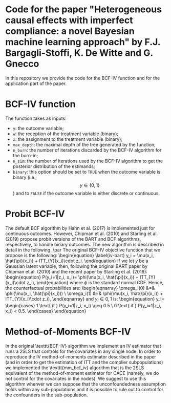 # Code for the paper "Heterogeneous causal effects with imperfect compliance: a novel Bayesian machine learning approach" by F.J. Bargagli-Stoffi, K. De Witte and G. Gnecco

In this repository we provide the code for the BCF-IV function and for the application part of the paper.

# BCF-IV function

The function takes as inputs:

* <tt>`y`</tt>: the outcome variable;
* <tt>`w`</tt>: the reception of the treatment variable (binary);
* <tt>`z`</tt>: the assignment to the treatment variable (binary);
* <tt>`max_depth`</tt>: the maximal depth of the tree generated by the function;
* <tt>`n_burn`</tt>: the number of iterations discarded by the BCF-IV algorithm for the burn-in;
* <tt>`n_sim`</tt>: the number of iterations used by the BCF-IV algorithm  to get the posterior distribution of the estimands;
* <tt>`binary`</tt>: this option should be set to <tt>`TRUE`</tt> when the outcome variable is binary (i.e., $$ y \in \{0,1\} $$) and to <tt>`FALSE`</tt> if the outcome variable is either discrete or continuous.

# Probit BCF-IV

The default BCF algorithm by Hahn et al. (2017) is implemented just for continuous outcomes. However, Chipman et al. (2010) and Starling et al. (2019) propose probit versions of the BART and BCF algorithms, respectively, to handle binary outcomes.  The new algorithm is described in detail in the following.
\par The original BCF-IV objective function that we propose is the following:
\begin{equation} \label{iv-bart}
    y_i = \mu(x_i, \hat{\pi}(x_i)) + ITT_{Y}(x_i)\cdot z_i.
\end{equation}
If we let $y$ be a Gaussian latent variable, then, following the original BART paper by Chipman et al. (2010) and the recent paper by Starling et al. (2019):
\begin{equation}
    P(y_i=1|z_i, x_i)= \phi(\mu(x_i, \hat{\pi}(x_i)) + ITT_{Y}(x_i)\cdot z_i),
\end{equation}
where $\phi$ is the standard normal CDF.
Hence, the counterfactual probabilities are:
\begin{eqnarray}
\omega_i(0) &=& \phi(\mu(x_i, \hat{\pi}(x_i))) \\
\omega_i(1) &=& \phi(\mu(x_i, \hat{\pi}(x_i)) + ITT_{Y}(x_i)\cdot z_i),
\end{eqnarray}
and $y_i \in {0,1}$ is:
\begin{equation}
   y_i= \begin{cases} 1 \text{ if } P(y_i=1|z_i, x_i) \geq 0.5 \\
   0 \text{ if } P(y_i=1|z_i, x_i) < 0.5.
    \end{cases}
\end{equation}

# Method-of-Moments BCF-IV

In the original \texttt{BCF-IV} algorithm we implement an IV estimator that runs a 2SLS that controls for the covariates in any single node. In order to reproduce the IV method-of-moments estimator described in the paper (and in order to get the estimation of ITT and the complier subpopulations) we implemented the \texttt{mm\_bcf\_iv} algorithm that is the 2SLS equivalent of the method-of-moment estimator for CACE (namely, we do not control for the covariates in the nodes). We suggest to use this algorithm whenver we can suppose that the unconfoundedness assumption holds within any sub-populations and it is possible to rule out to control for the confounders in the sub-population.

